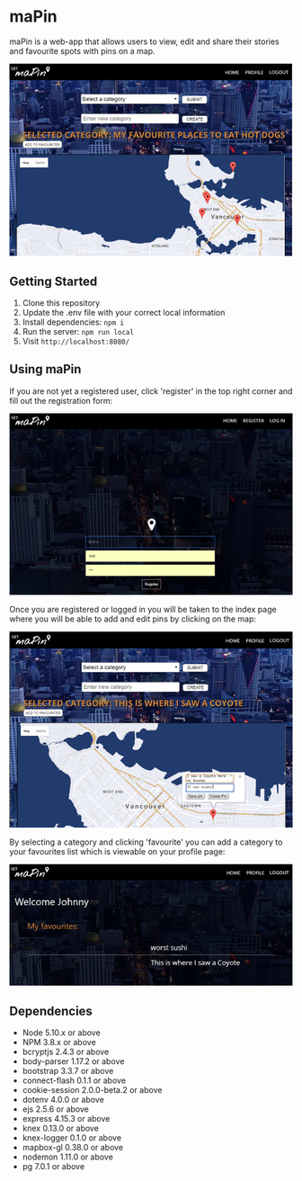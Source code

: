 # maPin
maPin is a web-app that allows users to view, edit and share their stories and favourite spots with pins on a map.


![index page](/docs/mapin7.PNG)

## Getting Started

1. Clone this repository
2. Update the .env file with your correct local information
3. Install dependencies: `npm i`
4. Run the server: `npm run local`
5. Visit `http://localhost:8080/`

## Using maPin

If you are not yet a registered user, click 'register' in the top right corner and fill out the registration form:

![register page](/docs/mapin3.PNG)

Once you are registered or logged in you will be taken to the index page where you will be able to add and edit pins by clicking on the map:

![index](/docs/mapin4.PNG)

By selecting a category and clicking 'favourite' you can add a category to your favourites list which is viewable on your profile page:

![favourites](/docs/mapin5.PNG)

## Dependencies

- Node 5.10.x or above
- NPM 3.8.x or above
- bcryptjs 2.4.3 or above
- body-parser 1.17.2 or above
- bootstrap 3.3.7 or above
- connect-flash 0.1.1 or above
- cookie-session 2.0.0-beta.2 or above
- dotenv 4.0.0 or above
- ejs 2.5.6 or above
- express 4.15.3 or above
- knex 0.13.0 or above
- knex-logger 0.1.0 or above
- mapbox-gl 0.38.0 or above
- nodemon 1.11.0 or above
- pg 7.0.1 or above

